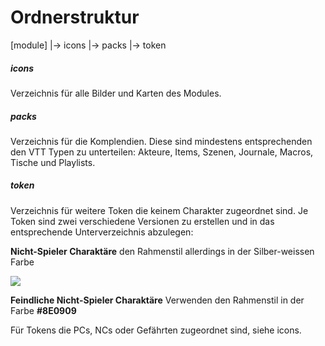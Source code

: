 # Ordnerstruktur
[module] 
  |-> icons 
  |-> packs
  |-> token

##### icons
Verzeichnis für alle Bilder und Karten des Modules.

##### packs
Verzeichnis für die Komplendien. Diese sind mindestens entsprechenden den VTT Typen zu unterteilen:
Akteure, Items, Szenen, Journale, Macros, Tische und Playlists.

##### token
Verzeichnis für weitere Token die keinem Charakter zugeordnet sind. 
Je Token sind zwei verschiedene Versionen zu erstellen und in das entsprechende Unterverzeichnis abzulegen:

**Nicht-Spieler Charaktäre** den Rahmenstil allerdings in der Silber-weissen Farbe

![](https://github.com/derkaktus/DSA5/blob/751146ac1f6e6c5a5d968571e3269b191e2e7052/Token/fifthed_border_medium_greyscale.png)

**Feindliche Nicht-Spieler Charaktäre** Verwenden den Rahmenstil in der Farbe **#8E0909**

Für Tokens die PCs, NCs oder Gefährten zugeordnet sind, siehe icons. 